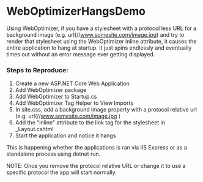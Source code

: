 # WebOptimizerHangsDemo
Using WebOptimizer, if you have a stylesheet with a protocol less URL for a background image (e.g. url(//www.somesite.com/image.jpg) 
and try to render that stylesheet using the WebOptimizer inline attribute, it causes the entire application to hang at startup.
It just spins endlessly and eventually times out without an error message ever getting displayed.

### Steps to Reproduce:

1. Create a new ASP.NET Core Web Application
2. Add WebOptimizer package
3. Add WebOptimizer to Startup.cs
4. Add WebOptimizer Tag Helper to View Imports
5. In site.css, add a background image property with a protocol relative url (e.g. url(//www.somesite.com/image.jpg )
6. Add the "inline" attribute to the link tag for the stylesheet in _Layout.cshtml
7. Start the application and notice it hangs

This is happening whether the applications is ran via IIS Express or as a standalone process using dotnet run.

NOTE: Once you remove the protocol relative URL or change it to use a specific protocol the app will start normally.
